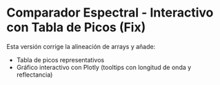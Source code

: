 # Comparador Espectral - Interactivo con Tabla de Picos (Fix)

Esta versión corrige la alineación de arrays y añade:
- Tabla de picos representativos
- Gráfico interactivo con Plotly (tooltips con longitud de onda y reflectancia)
